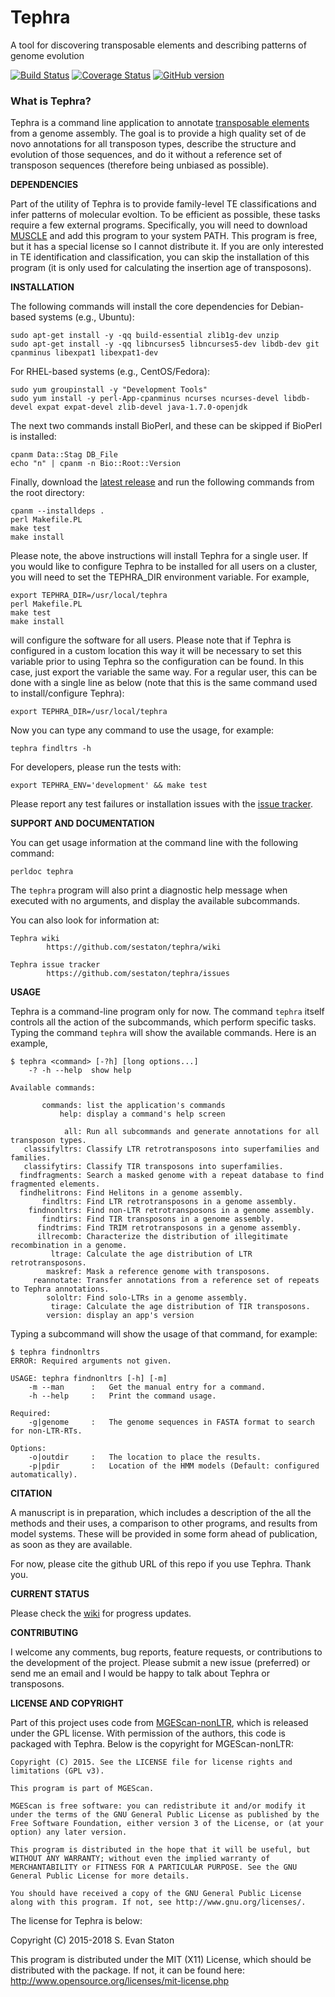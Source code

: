 # Tephra
A tool for discovering transposable elements and describing patterns of genome evolution

[![Build Status](https://travis-ci.org/sestaton/tephra.svg?branch=master)](https://travis-ci.org/sestaton/tephra) [![Coverage Status](https://coveralls.io/repos/github/sestaton/tephra/badge.svg?branch=master)](https://coveralls.io/github/sestaton/tephra?branch=master) [![GitHub version](https://badge.fury.io/gh/sestaton%2Ftephra.svg)](https://badge.fury.io/gh/sestaton%2Ftephra)

### What is Tephra?

Tephra is a command line application to annotate [transposable elements](http://en.wikipedia.org/wiki/Transposable_element) from a genome assembly. The goal is to provide a high quality set of de novo annotations for all transposon types, describe the structure and evolution of those sequences, and do it without a reference set of transposon sequences (therefore being unbiased as possible).

**DEPENDENCIES**

Part of the utility of Tephra is to provide family-level TE classifications and infer patterns of molecular evoltion. To be efficient as possible, these tasks require a few external programs. Specifically, you will need to download [MUSCLE](http://http://drive5.com/muscle/) and add this program to your system PATH. This program is free, but it has a special license so I cannot distribute it. If you are only interested in TE identification and classification, you can skip the installation of this program (it is only used for calculating the insertion age of transposons).

**INSTALLATION**

The following commands will install the core dependencies for Debian-based systems (e.g., Ubuntu):

    sudo apt-get install -y -qq build-essential zlib1g-dev unzip
    sudo apt-get install -y -qq libncurses5 libncurses5-dev libdb-dev git cpanminus libexpat1 libexpat1-dev

For RHEL-based systems (e.g., CentOS/Fedora):

    sudo yum groupinstall -y "Development Tools"
    sudo yum install -y perl-App-cpanminus ncurses ncurses-devel libdb-devel expat expat-devel zlib-devel java-1.7.0-openjdk

The next two commands install BioPerl, and these can be skipped if BioPerl is installed:
    
    cpanm Data::Stag DB_File
    echo "n" | cpanm -n Bio::Root::Version

Finally, download the [latest release](https://github.com/sestaton/tephra/releases/latest) and run the following commands from the root directory:

    cpanm --installdeps .
    perl Makefile.PL
    make test
    make install

Please note, the above instructions will install Tephra for a single user. If you would like to configure Tephra to be installed for all users on a cluster, you will need to set the TEPHRA_DIR environment variable. For example,

    export TEPHRA_DIR=/usr/local/tephra
    perl Makefile.PL
    make test
    make install

will configure the software for all users. Please note that if Tephra is configured in a custom location this way it will be necessary to set this variable prior to using Tephra so the configuration can be found. In this case, just export the variable the same way. For a regular user, this can be done with a single line as below (note that this is the same command used to install/configure Tephra):

    export TEPHRA_DIR=/usr/local/tephra

Now you can type any command to use the usage, for example:

    tephra findltrs -h

For developers, please run the tests with:

    export TEPHRA_ENV='development' && make test

Please report any test failures or installation issues with the [issue tracker](https://github.com/sestaton/tephra/issues).

**SUPPORT AND DOCUMENTATION**

You can get usage information at the command line with the following command:

    perldoc tephra

The `tephra` program will also print a diagnostic help message when executed with no arguments, and display the available subcommands.

You can also look for information at:

    Tephra wiki
            https://github.com/sestaton/tephra/wiki

    Tephra issue tracker
            https://github.com/sestaton/tephra/issues

**USAGE**

Tephra is a command-line program only for now. The command `tephra` itself controls all the action of the subcommands, which perform specific tasks. Typing the command `tephra` will show the available commands. Here is an example,

    $ tephra <command> [-?h] [long options...]
        -? -h --help  show help

    Available commands:
    
           commands: list the application's commands
               help: display a command's help screen
    
                all: Run all subcommands and generate annotations for all transposon types.
       classifyltrs: Classify LTR retrotransposons into superfamilies and families.
       classifytirs: Classify TIR transposons into superfamilies.
      findfragments: Search a masked genome with a repeat database to find fragmented elements.
      findhelitrons: Find Helitons in a genome assembly.
           findltrs: Find LTR retrotransposons in a genome assembly.
        findnonltrs: Find non-LTR retrotransposons in a genome assembly.
           findtirs: Find TIR transposons in a genome assembly.
          findtrims: Find TRIM retrotransposons in a genome assembly.
          illrecomb: Characterize the distribution of illegitimate recombination in a genome.
             ltrage: Calculate the age distribution of LTR retrotransposons.
            maskref: Mask a reference genome with transposons.
         reannotate: Transfer annotations from a reference set of repeats to Tephra annotations.
            sololtr: Find solo-LTRs in a genome assembly.
             tirage: Calculate the age distribution of TIR transposons.
            version: display an app's version


Typing a subcommand will show the usage of that command, for example:

    $ tephra findnonltrs
    ERROR: Required arguments not given.
    
    USAGE: tephra findnonltrs [-h] [-m]
        -m --man      :   Get the manual entry for a command.
        -h --help     :   Print the command usage.
    
    Required:
        -g|genome     :   The genome sequences in FASTA format to search for non-LTR-RTs. 

    Options:
        -o|outdir     :   The location to place the results.
        -p|pdir       :   Location of the HMM models (Default: configured automatically).


**CITATION**

A manuscript is in preparation, which includes a description of the all the methods and their uses, a comparison to other programs, and results from model systems. These will be provided in some form ahead of publication, as soon as they are available.

For now, please cite the github URL of this repo if you use Tephra. Thank you. 

**CURRENT STATUS**

Please check the [wiki](https://github.com/sestaton/tephra/wiki) for progress updates.

**CONTRIBUTING**

I welcome any comments, bug reports, feature requests, or contributions to the development of the project. Please submit a new issue (preferred) or send me an email and I would be happy to talk about Tephra or transposons.

**LICENSE AND COPYRIGHT**

Part of this project uses code from [MGEScan-nonLTR](http://darwin.informatics.indiana.edu/cgi-bin/evolution/nonltr/nonltr.pl), which is released under the GPL license. With permission of the authors, this code is packaged with Tephra. Below is the copyright for MGEScan-nonLTR:

    Copyright (C) 2015. See the LICENSE file for license rights and limitations (GPL v3).

    This program is part of MGEScan.

    MGEScan is free software: you can redistribute it and/or modify it under the terms of the GNU General Public License as published by the Free Software Foundation, either version 3 of the License, or (at your option) any later version.

    This program is distributed in the hope that it will be useful, but WITHOUT ANY WARRANTY; without even the implied warranty of MERCHANTABILITY or FITNESS FOR A PARTICULAR PURPOSE. See the GNU General Public License for more details.

    You should have received a copy of the GNU General Public License along with this program. If not, see http://www.gnu.org/licenses/.

The license for Tephra is below:

Copyright (C) 2015-2018 S. Evan Staton

This program is distributed under the MIT (X11) License, which should be distributed with the package.
If not, it can be found here: http://www.opensource.org/licenses/mit-license.php

